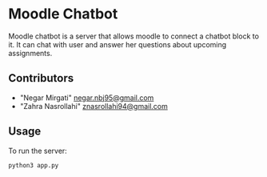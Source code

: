 # Moodle Chatbot


Moodle chatbot is a server that allows moodle to connect a chatbot block to it. It can chat with user and answer her questions
about upcoming assignments.

## Contributors
* "Negar Mirgati" negar.nbj95@gmail.com
* "Zahra Nasrollahi" znasrollahi94@gmail.com


## Usage
To run the server:

    python3 app.py
    
  

